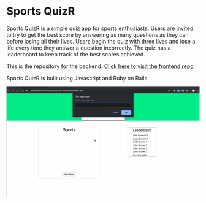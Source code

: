 # Sports QuizR

Sports QuizR is a simple quiz app for sports enthusiasts. Users are invited to try to get the best score by answering as many questions as they can before losing all their lives. Users begin the quiz with three lives and lose a life every time they answer a question incorrectly. The quiz has a leaderboard to keep track of the best scores achieved. 

This is the repository for the backend. [Click here to visit the frontend repo ](https://github.com/louieogrady/QuizR-Frontend) 

Sports QuizR is built using Javascript and Ruby on Rails.

![](sports-quizr.gif)
